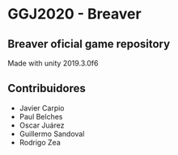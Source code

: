 # GGJ2020 - Breaver

## Breaver oficial game repository
Made with unity 2019.3.0f6

## Contribuidores
* Javier Carpio
* Paul Belches
* Oscar Juárez
* Guillermo Sandoval
* Rodrigo Zea